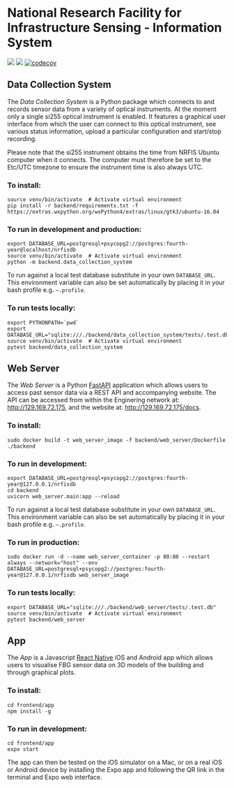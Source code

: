 # National Research Facility for Infrastructure Sensing - Information System

![](https://github.com/lawrence-b/nrfis/workflows/Data%20Collection%20System/badge.svg)
![](https://github.com/lawrence-b/nrfis/workflows/Web%20Server/badge.svg)
[![codecov](https://codecov.io/gh/lawrence-b/nrfis/branch/master/graph/badge.svg?token=yzF2kxTgQs)](https://codecov.io/gh/lawrence-b/nrfis)

## Data Collection System

The _Data Collection System_ is a Python package which connects to and records sensor data from a variety of optical instruments. At the moment only a single si255 optical instrument is enabled. It features a graphical user interface from which the user can connect to this optical instrument, see various status information, upload a particular configuration and start/stop recording.

Please note that the si255 instrument obtains the time from NRFIS Ubuntu computer when it connects. The computer must therefore be set to the Etc/UTC timezone to ensure the instrument time is also always UTC.

### To install:

```
source venv/bin/activate  # Activate virtual environment
pip install -r backend/requirements.txt -f https://extras.wxpython.org/wxPython4/extras/linux/gtk3/ubuntu-16.04
```

### To run in development and production:

```
export DATABASE_URL=postgresql+psycopg2://postgres:fourth-year@localhost/nrfisdb
source venv/bin/activate  # Activate virtual environment
python -m backend.data_collection_system
```

To run against a local test database substitute in your own `DATABASE_URL`. This environment variable can also be set automatically by placing it in your bash profile e.g. `~.profile`.

### To run tests locally:

```
export PYTHONPATH=`pwd`
export DATABASE_URL="sqlite:///./backend/data_collection_system/tests/.test.db"
source venv/bin/activate  # Activate virtual environment
pytest backend/data_collection_system
```

## Web Server

The _Web Server_ is a Python [FastAPI](https://fastapi.tiangolo.com) application which allows users to access past sensor data via a REST API and accompanying website. The API can be accessed from within the Enginering network at: http://129.169.72.175, and the website at: http://129.169.72.175/docs.

### To install:

```
sudo docker build -t web_server_image -f backend/web_server/Dockerfile ./backend
```

### To run in development:

```
export DATABASE_URL=postgresql+psycopg2://postgres:fourth-year@127.0.0.1/nrfisdb
cd backend
uvicorn web_server.main:app --reload
```

To run against a local test database substitute in your own `DATABASE_URL`. This environment variable can also be set automatically by placing it in your bash profile e.g. `~.profile`.

### To run in production:

```
sudo docker run -d --name web_server_container -p 80:80 --restart always --network="host" --env DATABASE_URL=postgresql+psycopg2://postgres:fourth-year@127.0.0.1/nrfisdb web_server_image
```

### To run tests locally:

```
export DATABASE_URL="sqlite:///./backend/web_server/tests/.test.db"
source venv/bin/activate  # Activate virtual environment
pytest backend/web_server
```

## App

The _App_ is a Javascript [React Native](http://reactnative.dev) iOS and Android app which allows users to visualise FBG sensor data on 3D models of the building and through graphical plots.

### To install:

```
cd frontend/app
npm install -g
```

### To run in development:

```
cd frontend/app
expo start
```

The app can then be tested on the iOS simulator on a Mac, or on a real iOS or Android device by installing the Expo app and following the QR link in the terminal and Expo web interface.
